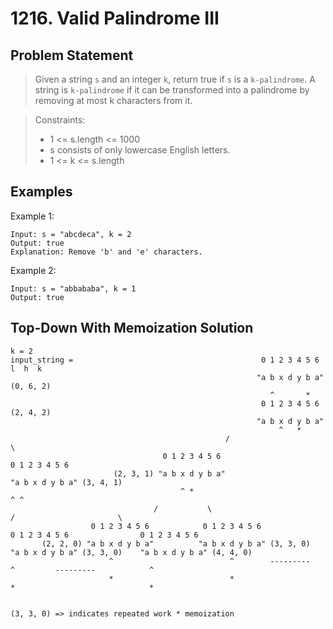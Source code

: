# 1216. Valid Palindrome III

## Problem Statement

> Given a string `s` and an integer `k`, return true if `s` is a `k-palindrome`.
> A string is `k-palindrome` if it can be transformed into a palindrome by removing at most k characters from it.

> Constraints:
>
> - 1 <= s.length <= 1000
> - s consists of only lowercase English letters.
> - 1 <= k <= s.length

## Examples

Example 1:

```
Input: s = "abcdeca", k = 2
Output: true
Explanation: Remove 'b' and 'e' characters.
```

Example 2:

```
Input: s = "abbababa", k = 1
Output: true
```

## Top-Down With Memoization Solution

```
k = 2
input_string =                                          0 1 2 3 4 5 6     l  h  k
                                                       "a b x d y b a"   (0, 6, 2)
                                                          ^       *
                                                        0 1 2 3 4 5 6    (2, 4, 2)
                                                       "a b x d y b a"
                                                            ^   *
                                                /                         \
                                  0 1 2 3 4 5 6                              0 1 2 3 4 5 6
                       (2, 3, 1) "a b x d y b a"                            "a b x d y b a" (3, 4, 1)
                                      ^ *                                          ^ ^
                                /           \                                   /                       \
                  0 1 2 3 4 5 6            0 1 2 3 4 5 6                    0 1 2 3 4 5 6                0 1 2 3 4 5 6
       (2, 2, 0) "a b x d y b a"          "a b x d y b a" (3, 3, 0)        "a b x d y b a" (3, 3, 0)    "a b x d y b a" (4, 4, 0)
                      ^                          ^        ---------               ^         ---------            ^
                      *                          *                                *                              *


(3, 3, 0) => indicates repeated work * memoization
```
